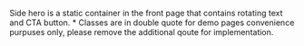Side hero is a static container in the front page that contains rotating text and CTA button. * Classes are in double quote for demo pages convenience purpuses only, please remove the additional qoute for implementation.
